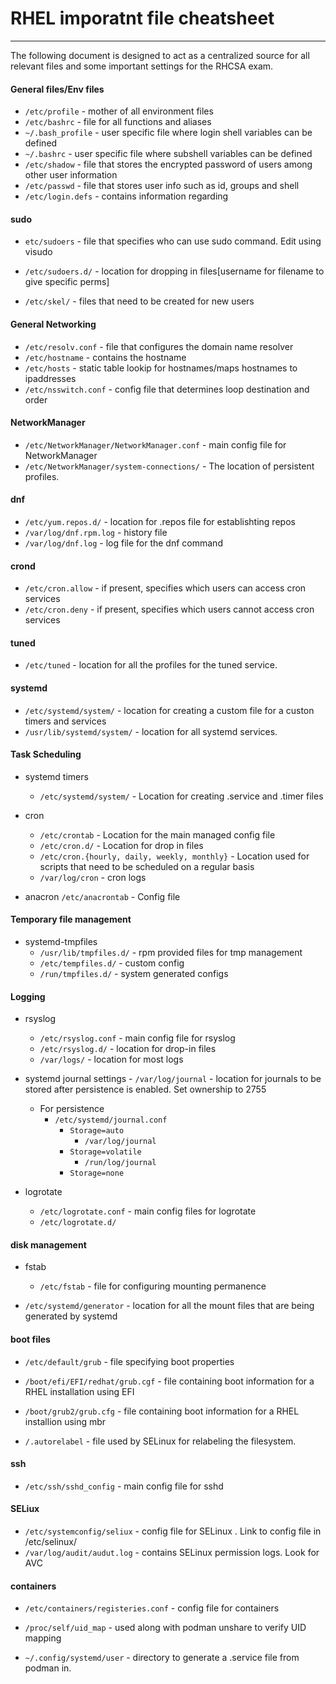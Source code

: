 # RHEL imporatnt file cheatsheet
------------------------------
The following document is designed to act as a centralized source for all relevant files and some important settings for the RHCSA exam.

#### General files/Env files

- `/etc/profile` - mother of all environment files
- `/etc/bashrc` - file for all functions and aliases
- `~/.bash_profile` - user specific file where login shell variables can be defined
- `~/.bashrc` - user specific file where subshell variables can be defined
- `/etc/shadow` - file that stores the encrypted password of users among other user information
- `/etc/passwd` - file that stores user info such as id, groups and shell
- `/etc/login.defs` - contains information regarding 

#### sudo

- `etc/sudoers` - file that specifies who can use sudo command. Edit using visudo
- `/etc/sudoers.d/` - location for dropping in files[username for filename to give specific perms]

- `/etc/skel/` - files that need to be created for new users

#### General Networking

- `/etc/resolv.conf` - file that configures the domain name resolver
- `/etc/hostname` - contains the hostname
- `/etc/hosts` - static table lookip for hostnames/maps hostnames to ipaddresses
- `/etc/nsswitch.conf` - config file that determines loop destination and order

#### NetworkManager

- `/etc/NetworkManager/NetworkManager.conf` - main config file for NetworkManager
- `/etc/NetworkManager/system-connections/` - The location of persistent profiles.

#### dnf

- `/etc/yum.repos.d/` - location for .repos file for establishting repos
- `/var/log/dnf.rpm.log` - history file
- `/var/log/dnf.log` - log file for the dnf command

#### crond

- `/etc/cron.allow` - if present, specifies which users can access cron services
- `/etc/cron.deny` - if present, specifies which users cannot access cron services

#### tuned

- `/etc/tuned` - location for all the profiles for the tuned service.

#### systemd

- `/etc/systemd/system/` - location for creating a custom file for a custon timers and services
- `/usr/lib/systemd/system/` - location for all systemd services. 

#### Task Scheduling

- systemd timers
    - `/etc/systemd/system/` - Location for creating .service and .timer files

- cron
    - `/etc/crontab` - Location for the main managed config file
    - `/etc/cron.d/` - Location for drop in files
    - `/etc/cron.{hourly, daily, weekly, monthly}` - Location used for scripts that need to be scheduled on a regular basis
    - `/var/log/cron` - cron logs

- anacron
    `/etc/anacrontab` - Config file

#### Temporary file management


- systemd-tmpfiles
    - `/usr/lib/tmpfiles.d/` - rpm provided files for tmp management
    - `/etc/tempfiles.d/` - custom config
    - `/run/tmpfiles.d/` - system generated configs

 
#### Logging

- rsyslog
    - `/etc/rsyslog.conf` - main config file for rsyslog
    - `/etc/rsyslog.d/` - location for drop-in files
    - `/var/logs/` - location for most logs 


- systemd journal settings
        - `/var/log/journal` - location for journals to be stored after persistence is enabled. Set ownership to 2755
    - For persistence
        - `/etc/systemd/journal.conf`
            - `Storage=auto`
                - `/var/log/journal`
            - `Storage=volatile`
                - `/run/log/journal`
            - `Storage=none`


- logrotate
    - `/etc/logrotate.conf` - main config files for logrotate
    - `/etc/logrotate.d/`

#### disk management

- fstab
    - `/etc/fstab` - file for configuring mounting permanence

- `/etc/systemd/generator` - location for all the mount files that are being generated by systemd

#### boot files

- `/etc/default/grub` - file specifying boot properties

- `/boot/efi/EFI/redhat/grub.cgf` - file containing boot information for a RHEL installation using EFI
- `/boot/grub2/grub.cfg` - file containing boot information for a RHEL installion using mbr

- `/.autorelabel` - file used by SELinux for relabeling the filesystem.

#### ssh

- `/etc/ssh/sshd_config` - main config file for sshd

#### SELiux

- `/etc/systemconfig/seliux` - config file for SELinux . Link to config file in /etc/selinux/
- `/var/log/audit/audut.log` - contains SELinux permission logs. Look for AVC

#### containers

- `/etc/containers/registeries.conf` - config file for containers
- `/proc/self/uid_map` - used along with podman unshare to verify UID mapping

- `~/.config/systemd/user` - directory to generate a .service file from podman in.
